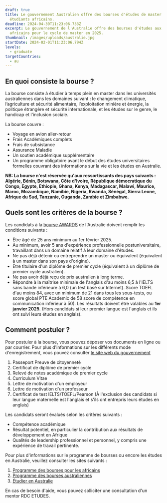 ```yaml
---
draft: true
title: Le gouvernement Australien offre des bourses d'études de master aux
  étudiants africains.
deadline: 2024-04-30T11:23:06.733Z
excerpt: Le gouvernement de l'Australie offre des bourses d'études aux étudiants
  africains pour le cycle de master en 2025.
thumbnail: /images/uploads/australie.jpg
startDate: 2024-02-01T11:23:06.794Z
levels:
  - graduate
targetCountries:
  - au
---
```

## En quoi consiste la bourse ?

La bourse consiste à étudier à temps plein en master dans les universités australiennes dans les domaines suivant : le changement climatique, l’agriculture et sécurité alimentaire, l’exploitation minière et énergie, la politique étrangère et sécurité internationale, et les études sur le genre, le handicap et l'inclusion sociale.

La bourse couvre : 

* Voyage en avion aller-retour
* Frais Académiques complets
* Frais de subsistance
* Assurance Maladie
* Un soutien académique supplémentaire
* Un programme obligatoire avant le début des études universitaires formelles couvrant des informations sur la vie et les études en Australie.

**NB: La bourse n'est réservée qu'aux ressortissants des pays suivants : Algérie, Bénin, Botswana, Côte d'Ivoire, République démocratique du Congo, Egypte, Ethiopie, Ghana, Kenya, Madagascar, Malawi, Maurice, Maroc, Mozambique, Namibie, Nigeria, Rwanda, Sénégal, Sierra Leone, Afrique du Sud, Tanzanie, Ouganda, Zambie et Zimbabwe.**

## Quels sont les critères de la bourse ?

Les candidats à la [bourse AWARDS](https://www.dfat.gov.au/publications/development/africa-australia-awards-intake-information) de l'Australie doivent remplir les conditions suivants : 

* Être âgé de 25 ans minimum au 1er février 2025.
* Au minimum, avoir 5 ans d'expérience professionnelle postuniversitaire, travaillant dans un domaine relatif à leur domaine d'études.
* Ne pas déjà détenir ou entreprendre un master ou équivalent (équivalent à un master dans son pays d'origine).
* Etre titulaire d'un diplôme de premier cycle (équivalent à un diplôme de premier cycle australien).
* Ne pas avoir déjà reçu de prix australien à long terme.
* Répondre à la maîtrise minimale de l'anglais d'au moins 6,5 à l'IELTS sans bande inférieure à 6,0 (un test basé sur Internet).
  Score TOEFL d'au moins 84, avec un minimum de 21 dans tous les sous-tests, ou score global PTE Academic de 58 score de compétence en communication inférieur à 50). Les résultats doivent être valables au **1er janvier 2025**. (Hors candidats si leur premier  langue est l'anglais et ils ont suivi leurs études en anglais).

## Comment postuler ?

Pour postuler à la bourse, vous pouvez déposer vos documents en ligne ou par courrier. Pour plus d'informations sur les différents mode d'enregistrement, vous pouvez consulter [le site web du gouvernement ](https://www.dfat.gov.au/people-to-people/australia-awards/Pages/how-to-apply-for-an-australia-awards-scholarship)

1. Passeport Preuve de citoyenneté
2. Certificat de diplôme de premier cycle 
3. Relevé de notes académique de premier cycle
4. Curriculum Vitae 
5. Lettre de motivation d'un employeur 
6. Lettre de motivation d'un professeur
7. Certificat de test IELTS/TOEFL/Pearson (À l'exclusion des candidats si leur langue maternelle est l'anglais et s'ils ont entrepris leurs études en anglais)

Les candidats seront évalués selon les critères suivants :

* Compétence académique
* Résultat potentiel, en particulier la contribution aux résultats de développement en Afrique
* Qualités de leadership professionnel et personnel, y compris une expérience de travail pertinente.

Pour plus d'informations sur le programme de bourses ou encore les études en Australie, veuillez consulter les sites suivants : 

1. [Programme des bourses pour les africains](https://australiaawardsafrica.org/)
2. [](https://australiaawardsafrica.org/)[Programme des bourses australiennes ](https://www.dfat.gov.au/people-to-people/australia-awards/australia-awards-scholarships)
3. [Étudier en Australie](https://www.studyaustralia.gov.au/)

En cas de besoin d'aide, vous pouvez solliciter une consultation d'un mentor RDC ETUDES.